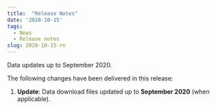 ```yaml
---
title:  "Release Notes"
date: '2020-10-15'
tags:
  - News
  - Release notes
slug: 2020-10-15-rn
---
```


Data updates up to September 2020.

<!--more-->
The following changes have been delivered in this release:

1. **Update**: Data download files updated up to **September 2020** (when applicable).